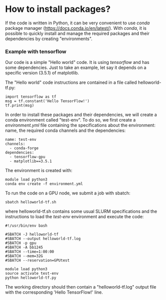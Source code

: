 # How to install packages?

If the code is written in Python, it can be very convenient to use *conda* package manager (https://docs.conda.io/en/latest/). With *conda*, it is possible to quickly install and manage the required packages and their dependencies by creating "environments".

### Example with tensorflow

Our code is a simple "Hello world" code. It is using *tensorflow* and has some dependencies. Just to take an example, let say it depends on a specific version (3.5.1) of matplotlib.

The "Hello world" code instructions are contained in a file called helloworld-tf.py:
```
import tensorflow as tf
msg = tf.constant('Hello TensorFlow!')
tf.print(msg)
```

In order to install these packages and their dependencies, we will create a conda environment called "test-env".
To do so, we first create a *environment.yml* file containing the specifications about the environment: name, the required conda channels and the dependencies:
```
name: test-env
channels:
  - conda-forge
dependencies:
  - tensorflow-gpu
  - matplotlib==3.5.1
```
The environment is created with:
```
module load python3
conda env create -f environment.yml
```

To run the code on a GPU node, we submit a job with sbatch:
```
sbatch helloworld-tf.sh
```

where helloworld-tf.sh contains some usual SLURM specifications and the instructions to load the *test-env* environment and execute the code:
```
#!/usr/bin/env bash

#SBATCH -J helloworld-tf
#SBATCH --output helloworld-tf.log
#SBATCH -p gpu
#SBATCH -A bb1245
#SBATCH --time=1:00:00
#SBATCH --mem=32G
#SBATCH --reservation=GPUtest

module load python3
source activate test-env
python helloworld-tf.py
```

The working directory should then contain a "helloworld-tf.log" output file with the corresponding 'Hello TensorFlow!' line.
